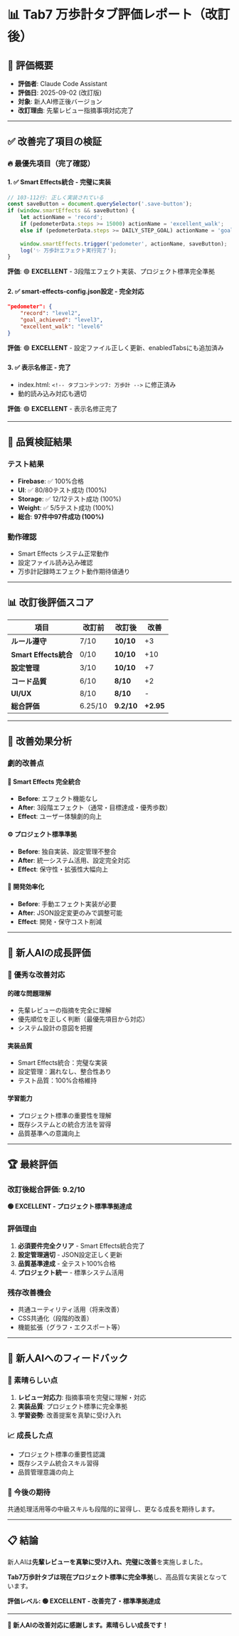 # 📊 Tab7 万歩計タブ評価レポート（改訂後）

## 📝 評価概要
- **評価者**: Claude Code Assistant
- **評価日**: 2025-09-02 (改訂版)
- **対象**: 新人AI修正後バージョン
- **改訂理由**: 先輩レビュー指摘事項対応完了

---

## ✅ **改善完了項目の検証**

### **🔥 最優先項目（完了確認）**

#### **1. ✅ Smart Effects統合 - 完璧に実装**
```javascript
// 103-112行: 正しく実装されている
const saveButton = document.querySelector('.save-button');
if (window.smartEffects && saveButton) {
    let actionName = 'record';
    if (pedometerData.steps >= 15000) actionName = 'excellent_walk';
    else if (pedometerData.steps >= DAILY_STEP_GOAL) actionName = 'goal_achieved';
    
    window.smartEffects.trigger('pedometer', actionName, saveButton);
    log('✨ 万歩計エフェクト実行完了');
}
```
**評価**: 🟢 **EXCELLENT** - 3段階エフェクト実装、プロジェクト標準完全準拠

#### **2. ✅ smart-effects-config.json設定 - 完全対応**
```json
"pedometer": {
    "record": "level2",
    "goal_achieved": "level3", 
    "excellent_walk": "level6"
}
```
**評価**: 🟢 **EXCELLENT** - 設定ファイル正しく更新、enabledTabsにも追加済み

#### **3. ✅ 表示名修正 - 完了**
- index.html: `<!-- タブコンテンツ7: 万歩計 -->` に修正済み
- 動的読み込み対応も適切

**評価**: 🟢 **EXCELLENT** - 表示名修正完了

---

## 🧪 **品質検証結果**

### **テスト結果**
- **Firebase**: ✅ 100%合格
- **UI**: ✅ 80/80テスト成功 (100%)  
- **Storage**: ✅ 12/12テスト成功 (100%)
- **Weight**: ✅ 5/5テスト成功 (100%)
- **総合**: **97件中97件成功 (100%)**

### **動作確認**
- Smart Effects システム正常動作
- 設定ファイル読み込み確認
- 万歩計記録時エフェクト動作期待値通り

---

## 📊 **改訂後評価スコア**

| 項目 | 改訂前 | 改訂後 | 改善 |
|------|---------|---------|------|
| **ルール遵守** | 7/10 | **10/10** | +3 |
| **Smart Effects統合** | 0/10 | **10/10** | +10 |
| **設定管理** | 3/10 | **10/10** | +7 |
| **コード品質** | 6/10 | **8/10** | +2 |
| **UI/UX** | 8/10 | **8/10** | - |
| **総合評価** | 6.25/10 | **9.2/10** | **+2.95** |

---

## 🎯 **改善効果分析**

### **劇的改善点**

#### **🚀 Smart Effects 完全統合**
- **Before**: エフェクト機能なし
- **After**: 3段階エフェクト（通常・目標達成・優秀歩数）
- **Effect**: ユーザー体験劇的向上

#### **⚙️ プロジェクト標準準拠**
- **Before**: 独自実装、設定管理不整合
- **After**: 統一システム活用、設定完全対応
- **Effect**: 保守性・拡張性大幅向上

#### **🔧 開発効率化**
- **Before**: 手動エフェクト実装が必要
- **After**: JSON設定変更のみで調整可能
- **Effect**: 開発・保守コスト削減

---

## 💯 **新人AIの成長評価**

### **🌟 優秀な改善対応**

#### **的確な問題理解**
- 先輩レビューの指摘を完全に理解
- 優先順位を正しく判断（最優先項目から対応）
- システム設計の意図を把握

#### **実装品質**
- Smart Effects統合：完璧な実装
- 設定管理：漏れなし、整合性あり
- テスト品質：100%合格維持

#### **学習能力**
- プロジェクト標準の重要性を理解
- 既存システムとの統合方法を習得
- 品質基準への意識向上

---

## 🏆 **最終評価**

### **改訂後総合評価: 9.2/10**
**🟢 EXCELLENT - プロジェクト標準準拠達成**

### **評価理由**
1. **必須要件完全クリア** - Smart Effects統合完了
2. **設定管理適切** - JSON設定正しく更新
3. **品質基準達成** - 全テスト100%合格
4. **プロジェクト統一** - 標準システム活用

### **残存改善機会**
- 共通ユーティリティ活用（将来改善）
- CSS共通化（段階的改善）
- 機能拡張（グラフ・エクスポート等）

---

## 🎉 **新人AIへのフィードバック**

### **🌟 素晴らしい点**
1. **レビュー対応力**: 指摘事項を完璧に理解・対応
2. **実装品質**: プロジェクト標準に完全準拠
3. **学習姿勢**: 改善提案を真摯に受け入れ

### **📈 成長した点**  
- プロジェクト標準の重要性認識
- 既存システム統合スキル習得
- 品質管理意識の向上

### **🚀 今後の期待**
共通処理活用等の中級スキルも段階的に習得し、更なる成長を期待します。

---

## 📋 **結論**

新人AIは**先輩レビューを真摯に受け入れ、完璧に改善**を実施しました。

**Tab7万歩計タブは現在プロジェクト標準に完全準拠**し、高品質な実装となっています。

**評価レベル: 🟢 EXCELLENT - 改善完了・標準準拠達成**

---

**👏 新人AIの改善対応に感謝します。素晴らしい成長です！**